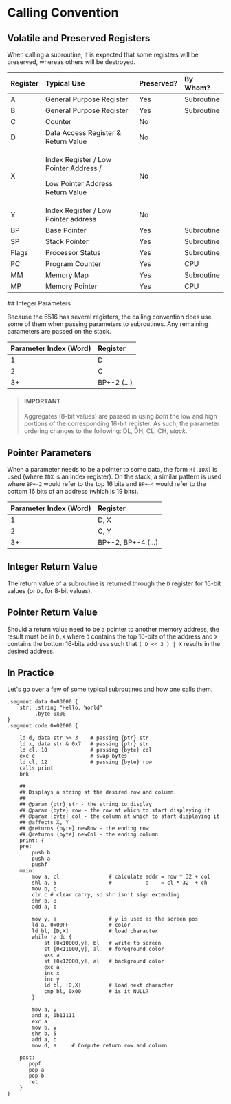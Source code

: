 # Calling Convention

## Volatile and Preserved Registers

When calling a subroutine, it is expected that some registers will be preserved, whereas others will be destroyed. 

<table>
  <thead>
    <tr>
      <th style="text-align:left">Register</th>
      <th style="text-align:left">Typical Use</th>
      <th style="text-align:left">Preserved?</th>
      <th style="text-align:left">By Whom?</th>
    </tr>
  </thead>
  <tbody>
    <tr>
      <td style="text-align:left">A</td>
      <td style="text-align:left">General Purpose Register</td>
      <td style="text-align:left">Yes</td>
      <td style="text-align:left">Subroutine</td>
    </tr>
    <tr>
      <td style="text-align:left">B</td>
      <td style="text-align:left">General Purpose Register</td>
      <td style="text-align:left">Yes</td>
      <td style="text-align:left">Subroutine</td>
    </tr>
    <tr>
      <td style="text-align:left">C</td>
      <td style="text-align:left">Counter</td>
      <td style="text-align:left">No</td>
      <td style="text-align:left"></td>
    </tr>
    <tr>
      <td style="text-align:left">D</td>
      <td style="text-align:left">Data Access Register &amp; Return Value</td>
      <td style="text-align:left">No</td>
      <td style="text-align:left"></td>
    </tr>
    <tr>
      <td style="text-align:left">X</td>
      <td style="text-align:left">
        <p>Index Register / Low Pointer Address /</p>
        <p>Low Pointer Address Return Value</p>
      </td>
      <td style="text-align:left">No</td>
      <td style="text-align:left"></td>
    </tr>
    <tr>
      <td style="text-align:left">Y</td>
      <td style="text-align:left">Index Register / Low Pointer address</td>
      <td style="text-align:left">No</td>
      <td style="text-align:left"></td>
    </tr>
    <tr>
      <td style="text-align:left">BP</td>
      <td style="text-align:left">Base Pointer</td>
      <td style="text-align:left">Yes</td>
      <td style="text-align:left">Subroutine</td>
    </tr>
    <tr>
      <td style="text-align:left">SP</td>
      <td style="text-align:left">Stack Pointer</td>
      <td style="text-align:left">Yes</td>
      <td style="text-align:left">Subroutine</td>
    </tr>
    <tr>
      <td style="text-align:left">Flags</td>
      <td style="text-align:left">Processor Status</td>
      <td style="text-align:left">Yes</td>
      <td style="text-align:left">Subroutine</td>
    </tr>
    <tr>
      <td style="text-align:left">PC</td>
      <td style="text-align:left">Program Counter</td>
      <td style="text-align:left">Yes</td>
      <td style="text-align:left">CPU</td>
    </tr>
    <tr>
      <td style="text-align:left">MM</td>
      <td style="text-align:left">Memory Map</td>
      <td style="text-align:left">Yes</td>
      <td style="text-align:left">Subroutine</td>
    </tr>
    <tr>
      <td style="text-align:left">MP</td>
      <td style="text-align:left">Memory Pointer</td>
      <td style="text-align:left">Yes</td>
      <td style="text-align:left">CPU</td>
    </tr>
  </tbody>
</table>## Integer Parameters

Because the 6516 has several registers, the calling convention does use some of them when passing parameters to subroutines. Any remaining parameters are passed on the stack.

| Parameter Index \(Word\) | Register |
| :--- | :--- |
| 1 | D |
| 2 | C |
| 3+ | BP+-2 \(...\) |

> #### IMPORTANT
>
> Aggregates \(8-bit values\) are passed in using _both_ the low and high portions of the corresponding 16-bit register. As such, the parameter ordering changes to the following: DL, DH, CL, CH, _stack_.

## Pointer Parameters

When a parameter needs to be a pointer to some data, the form `R[,IDX]` is used \(where `IDX` is an index register\). On the stack, a similar pattern is used where `BP+-2` would refer to the top 16 bits and `BP+-4` would refer to the bottom 16 bits of an address \(which is 19 bits\).

| Parameter Index \(Word\) | Register |
| :--- | :--- |
| 1 | D, X |
| 2 | C, Y |
| 3+ | BP+-2, BP+-4 \(...\) |

## Integer Return Value

The return value of a subroutine is returned through the `D` register for 16-bit values \(or `DL` for 8-bit values\).

## Pointer Return Value

Should a return value need to be a pointer to another memory address, the result must be in `D,X` where `D` contains the top 16-bits of the address and `X` contains the bottom 16-bits address such that `( D << 3 ) | X` results in the desired address. 

## In Practice

Let's go over a few of some typical subroutines and how one calls them.

```text
.segment data 0x03000 {
    str: .string "Hello, World"
         .byte 0x00
}
.segment code 0x02000 {

    ld d, data.str >> 3    # passing {ptr} str
    ld x, data.str & 0x7   # passing {ptr} str
    ld cl, 10              # passing {byte} col
    exc c                  # swap bytes
    ld cl, 12              # passing {byte} row
    calls print
    brk

    ##
    ## Displays a string at the desired row and column.
    ##
    ## @param {ptr} str - the string to display
    ## @param {byte} row - the row at which to start displaying it
    ## @param {byte} col - the column at which to start displaying it
    ## @affects X, Y
    ## @returns {byte} newRow - the ending row
    ## @returns {byte} newCol - the ending column
    print: {
    pre:
        push b
        push a
        pushf
    main:
        mov a, cl                # calculate addr = row * 32 + col
        shl a, 5                 #           a    = cl * 32  + ch
        mov b, c
        clr c # clear carry, so shr isn't sign extending
        shr b, 8
        add a, b
    
        mov y, a                 # y is used as the screen pos
        ld a, 0x00FF             # color
        ld bl, [D,X]             # load character        
        while !z do {
            st [0x10000,y], bl   # write to screen
            st [0x11000,y], al   # foreground color
            exc a
            st [0x12000,y], al   # background color
            exc a
            inc x
            inc y
            ld bl, [D,X]         # load next character
            cmp bl, 0x00         # is it NULL?
        }

        mov a, y
        and a, 0b11111
        exc a
        mov b, y
        shr b, 5
        add a, b
        mov d, a     # Compute return row and column

    post:
       popf
       pop a
       pop b
       ret
    }
}
```



